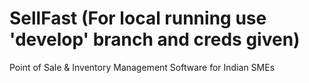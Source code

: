 # SellFast (For local running use 'develop' branch and creds given)
Point of Sale &amp; Inventory Management Software for Indian SMEs
